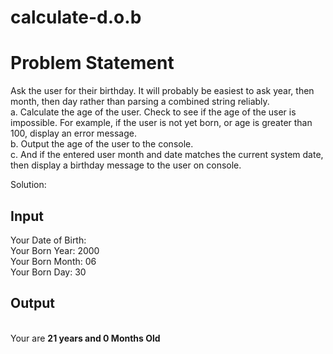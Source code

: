 # calculate-d.o.b
<h1>Problem Statement</h1>
<p> Ask the user for their birthday. It will probably be easiest to ask year, then month, then day rather than parsing a combined string reliably. <br>a.      Calculate the age of the user. Check to see if the age of the user is impossible. For example, if the user is not yet born, or age is greater than 100, display an error message. <br>b.      Output the age of the user to the console. <br>c.       And if the entered user month and date matches the current system date, then display a birthday message to the user on console.</p>
<p>Solution: <a href="https://github.com/Winay-Chowdary66/calculate-d.o.b/blob/main/calculate-d.o.b.java" title="Source Code"></a></p>
<h2>Input</h2>
<p>Your Date of Birth: <br> Your Born Year: 2000<br> Your Born Month: 06 <br> Your Born Day: 30 </p>
<h2>Output</h2>
<p><br> Your are <b>21 years and 0 Months Old</b><p>
